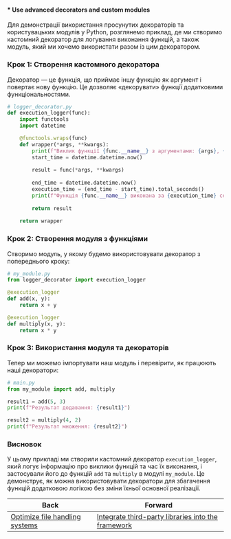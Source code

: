 #### * Use advanced decorators and custom modules

Для демонстрації використання просунутих декораторів та користувацьких модулів у Python, розглянемо приклад, де ми створимо кастомний декоратор для логування виконання функцій, а також модуль, який ми хочемо використати разом із цим декоратором. 

### Крок 1: Створення кастомного декоратора

Декоратор — це функція, що приймає іншу функцію як аргумент і повертає нову функцію. Це дозволяє «декорувати» функції додатковими функціональностями.

```python
# logger_decorator.py
def execution_logger(func):
    import functools
    import datetime

    @functools.wraps(func)
    def wrapper(*args, **kwargs):
        print(f"Виклик функції {func.__name__} з аргументами: {args}, {kwargs}")
        start_time = datetime.datetime.now()
        
        result = func(*args, **kwargs)
        
        end_time = datetime.datetime.now()
        execution_time = (end_time - start_time).total_seconds()
        print(f"Функція {func.__name__} виконана за {execution_time} секунд")
        
        return result
        
    return wrapper
```

### Крок 2: Створення модуля з функціями

Створимо модуль, у якому будемо використовувати декоратор з попереднього кроку:

```python
# my_module.py
from logger_decorator import execution_logger

@execution_logger
def add(x, y):
    return x + y

@execution_logger
def multiply(x, y):
    return x * y
```

### Крок 3: Використання модуля та декораторів

Тепер ми можемо імпортувати наш модуль і перевірити, як працюють наші декоратори:

```python
# main.py
from my_module import add, multiply

result1 = add(5, 3)
print(f"Результат додавання: {result1}")

result2 = multiply(4, 2)
print(f"Результат множення: {result2}")
```

### Висновок

У цьому прикладі ми створили кастомний декоратор `execution_logger`, який логує інформацію про виклики функцій та час їх виконання, і застосували його до функцій `add` та `multiply` в модулі `my_module`. Це демонструє, як можна використовувати декоратори для збагачення функцій додатковою логікою без зміни їхньої основної реалізації.

| Back | Forward |
|---|---|
| [Optimize file handling systems](/ua/senior/nodejs/optimize-file-management.md)  | [Integrate third-party libraries into the framework](/ua/senior/nestjs/integrate-external-libraries-into-the-system.md) |
